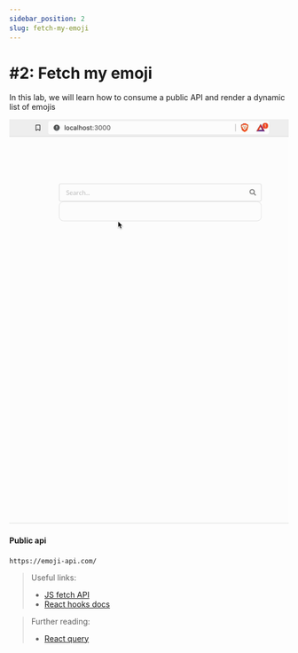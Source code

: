 ```yaml
---
sidebar_position: 2
slug: fetch-my-emoji
---
```


# #2: Fetch my emoji

In this lab, we will learn how to consume a public API and render a dynamic list of emojis

![](assets/dynamic-demo.gif)

#### Public api
`https://emoji-api.com/`

> Useful links:
> - [JS fetch API](https://developer.mozilla.org/en-US/docs/Web/API/Fetch_API/Using_Fetch)
> - [React hooks docs](https://react.dev/reference/react)

> Further reading:
> - [React query](https://tanstack.com/query/latest/)
